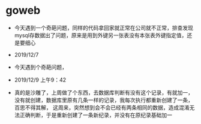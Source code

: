 # goweb

* 今天遇到一个奇葩问题，同样的代码拿回家就正常在公司就不正常，排查发现mysql存数据出了问题，原来是用到外键另一张表没有本张表外键指定值，还是要细心

* 2019/12/7
* 今天遇到个奇葩问题，

* 2019/12/9 上午9：42
* 真的是沙雕了，上周做了个东西，去数据库判断有没有这个记录，有就加一，没有就创建，数据库里原有几条一样的记录，我每次执行都重新创建了一条，百思不得其解，
这周来，突然想到会不会已经有两条相同的数据，造成混淆无法正确判断，于是重新创建了一条新纪录，并没有在原纪录基础加一
